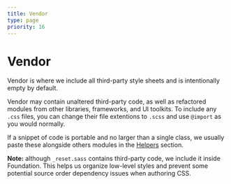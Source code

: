 ```yaml
---
title: Vendor
type: page
priority: 16
---
```


Vendor
======

Vendor is where we include all third-party style sheets and is intentionally empty by default.

Vendor may contain unaltered third-party code, as well as refactored modules from other libraries, frameworks, and UI toolkits. To include any `.css` files, you can change their file extentions to `.scss` and use `@import` as you would normally.

If a snippet of code is portable and no larger than a single class, we usually paste these alongside others modules in the [Helpers][helpers] section.

**Note:** although `_reset.sass` contains third-party code, we include it inside Foundation. This helps us organize low-level styles and prevent some potential source order dependency issues when authoring CSS.


[helpers]: /foundation/helpers/
